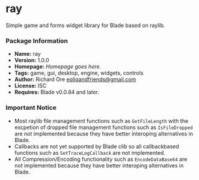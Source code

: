 # ray

Simple game and forms widget library for Blade based on raylib.

### Package Information

- **Name:** ray
- **Version:** 1.0.0
- **Homepage:** _Homepage goes here._
- **Tags:** game, gui, desktop, engine, widgets, controls
- **Author:** Richard Ore <eqliqandfriends@gmail.com>
- **License:** ISC
- **Requires:** Blade v0.0.84 and later.

### Important Notice

- Most raylib file management functions such as `GetFileLength` with the excpetion of dropped file management functions such as `IsFileDropped` are not implemented because they have better interoping alternatives in Blade.
- Callbacks are not yet supported by Blade clib so all callbackbased functions such as `SetTraceLogCallback` are not implemented.
- All Compression/Encoding functionality such as `EncodeDataBase64` are not implemented because they have better interoping alternatives in Blade.